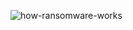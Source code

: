 ![how-ransomware-works](https://github.com/user-attachments/assets/dd8214d8-f1fa-4d9c-b086-c3730f37c103)
